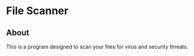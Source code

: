 # File Scanner

## About

This is a program designed to scan your files for virus and security threats.
